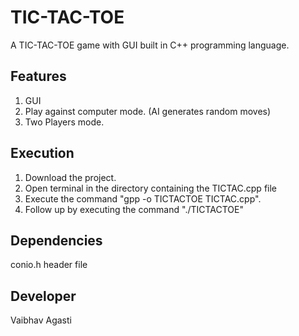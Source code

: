 # TIC-TAC-TOE
A TIC-TAC-TOE game with GUI built in C++ programming language.
## Features
  1. GUI
  2. Play against computer mode. (AI generates random moves)
  3. Two Players mode.
## Execution
  1. Download the project.
  2. Open terminal in the directory containing the TICTAC.cpp file
  3. Execute the command "gpp -o TICTACTOE TICTAC.cpp".
  4. Follow up by executing the command "./TICTACTOE"
## Dependencies
conio.h header file

## Developer
Vaibhav Agasti

